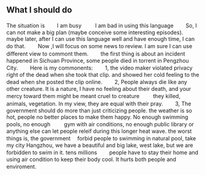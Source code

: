 ##  What I should do
The situation is　　
I am busy 　　
I am bad in using this language　　
So, I can not make a big plan (maybe conceive some interesting episodes). maybe later, after I can use this language well and have enough time, I can do that.　　
Now ,I will focus on some news to review. I am sure I can use different view to commont them.　　
the first thing is about an incident happened in Sichuan Province, some people died in torrent in Pengzhou City.　　
Here is my commonents:　　
1, the video maker violated privacy right of the dead when she took that clip. and showed her cold feeling to the dead when she posted the clip online.　　
2, People always die like any other creature. It is a nature, I have no feeling about their death, and your mercy toward them might be meant cruel to creature 　　
they killed, animals, vegetation. In my view, they are equal with their pray.　　
3, The government should do more than just criticizing people. the weather is so hot, people no better places to make them happy. No enough swimming pools, no enough 　　
gym with air conditions, no enough public library or anything else can let people releif during this longer heat wave. the worst things is, the government　
forbid people to swimming in natural pool, take my city Hangzhou, we have a beautiful and big lake, west lake, but we are forbidden to swim in it. tens millions　　
people have to stay their home and using air condition to keep their body cool. It hurts both people and enviroment.　　
